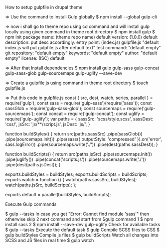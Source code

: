 How to setup gulpfile in drupal theme

=> Use the command to install Gulp globally
$ npm install --global gulp-cli

=> now i shall go to theme repo using cd command and will install gulp locally
using given command in theme root directory
$ npm install gulp
$ npm init
package name: (theme repo name) default
version: (1.0.0) default
description: put desc accordingly.
entry point: (index.js) gulpfile.js "default index.js will put gulpfile.js after default
text"
test command: "default empty"
git repository: "default empty"
keywords: "default empty"
author: "default empty"
license: (ISC) default

=> After that Install dependencies
$ npm install gulp gulp-sass gulp-concat gulp-sass-glob gulp-sourcemaps gulp-uglify --save-dev

=> Create a gulpfile.js using command in theme root directory
$ touch gulpfile.js

=> Put this code in gulpfile.js
const { src, dest, watch, series, parallel } = require('gulp');
const sass = require('gulp-sass')(require('sass'));
const sassGlob = require('gulp-sass-glob');
const sourcemaps = require('gulp-sourcemaps');
const concat = require('gulp-concat');
const uglify = require('gulp-uglify');
var paths = {
sassSrc: 'scss/style.scss',
sassDest: 'css/',
jsSrc: 'js/\*\*/script.js',
jsDest: 'js/',
}

function buildStyles() {
return src(paths.sassSrc)
.pipe(sassGlob())
.pipe(sourcemaps.init())
.pipe(sass({ outputStyle: 'compressed' }).on('error', sass.logError))
.pipe(sourcemaps.write('./'))
.pipe(dest(paths.sassDest));
}

function buildScripts() {
return src(paths.jsSrc)
.pipe(sourcemaps.init())
.pipe(uglify())
.pipe(concat('scripts.js'))
.pipe(sourcemaps.write('./'))
.pipe(dest(paths.jsDest));
}

exports.buildStyles = buildStyles;
exports.buildScripts = buildScripts;
exports.watch = function () {
watch(paths.sassSrc, buildStyles);
watch(paths.jsSrc, buildScripts);
};

exports.default = parallel(buildStyles, buildScripts);

Execute Gulp commands

$ gulp --tasks In case you get "Error: Cannot find module 'sass'" then otherwise
skip 2 next command and start from $gulp command
1 $ npm install sass
2 $ npm install --save-dev gulp-uglify
Check for available tasks
$ gulp --tasks
Execute the default task
$ gulp
Compile SCSS files to CSS
$ gulp buildStyles
Compile js files
$ gulp buildScripts
Watch all changes into SCSS and JS files in real time
$ gulp watch
